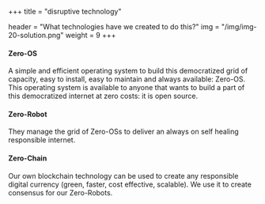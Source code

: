 +++
title = "disruptive technology"

header = "What technologies have we created to do this?"
img = "/img/img-20-solution.png"
weight = 9
+++
#### Zero-OS

A simple and efficient operating system to build this democratized grid of capacity, easy to install, easy to maintain and always available: Zero-OS.  This operating system is available to anyone that wants to build a part of this democratized internet at zero costs: it is open source.


#### Zero-Robot

They manage the grid of Zero-OSs to deliver an always on self healing responsible internet.

#### Zero-Chain

Our own blockchain technology can be used to create any responsible digital currency (green, faster, cost effective, scalable).  We use it to create consensus for our Zero-Robots.
